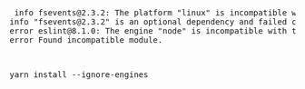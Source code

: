 <pre>
 info fsevents@2.3.2: The platform "linux" is incompatible with this module.
info "fsevents@2.3.2" is an optional dependency and failed compatibility check. Excluding it from installation.
error eslint@8.1.0: The engine "node" is incompatible with this module. Expected version "^12.22.0 || ^14.17.0 || >=16.0.0". Got "14.15.5"
error Found incompatible module.
</pre>
<br />
<pre>
yarn install --ignore-engines
</pre>
